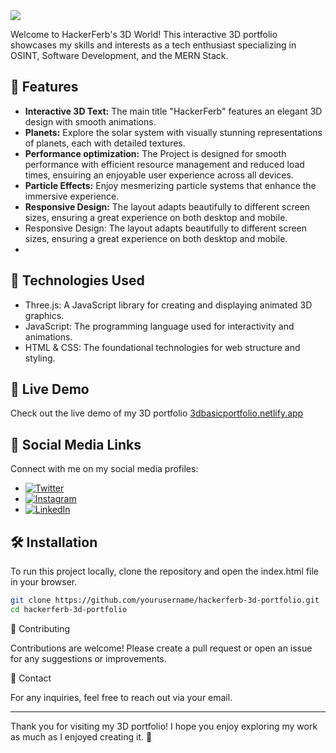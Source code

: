 
<img src="https://github.com/user-attachments/assets/67c72823-a84a-4acc-b323-358b431c7c93">

Welcome to HackerFerb's 3D World! This interactive 3D portfolio showcases my skills and interests as a tech enthusiast specializing in OSINT, Software Development, and the MERN Stack.

## 🚀 Features

- <strong>Interactive 3D Text:</strong> The main title "HackerFerb" features an elegant 3D design with smooth animations.
- <strong>Planets:</strong> Explore the solar system with visually stunning representations of planets, each with detailed textures.
- <strong>Performance optimization:</strong> The Project is designed for smooth performance with efficient resource management and reduced load times, ensuiring an enjoyable user experience across all devices.
- <strong>Particle Effects:</strong> Enjoy mesmerizing particle systems that enhance the immersive experience.
- <strong>Responsive Design:</strong> The layout adapts beautifully to different screen sizes, ensuring a great experience on both desktop and mobile.
- Responsive Design: The layout adapts beautifully to different screen sizes, ensuring a great experience on both desktop and mobile.
- 
## 🎨 Technologies Used

- Three.js: A JavaScript library for creating and displaying animated 3D graphics.
- JavaScript: The programming language used for interactivity and animations.
- HTML & CSS: The foundational technologies for web structure and styling.

## 🌌 Live Demo

Check out the live demo of my 3D portfolio [3dbasicportfolio.netlify.app]()

## 📸 Social Media Links

Connect with me on my social media profiles:
- [![Twitter](https://img.shields.io/badge/Twitter-%231DA1F2.svg?logo=Twitter&logoColor=white)](https://twitter.com/hackerferb)
- [![Instagram](https://img.shields.io/badge/Instagram-%23E4405F.svg?logo=Instagram&logoColor=white)](https://instagram.com/hackerferb) 
- [![LinkedIn](https://img.shields.io/badge/LinkedIn-%230077B5.svg?logo=linkedin&logoColor=white)](https://linkedin.com/in/vaibhavguptahacker) 
## 🛠️ Installation

To run this project locally, clone the repository and open the index.html file in your browser.

```bash
git clone https://github.com/yourusername/hackerferb-3d-portfolio.git
cd hackerferb-3d-portfolio
```
🤝 Contributing

Contributions are welcome! Please create a pull request or open an issue for any suggestions or improvements.

💬 Contact

For any inquiries, feel free to reach out via your email.


---

Thank you for visiting my 3D portfolio! I hope you enjoy exploring my work as much as I enjoyed creating it. 🌟
